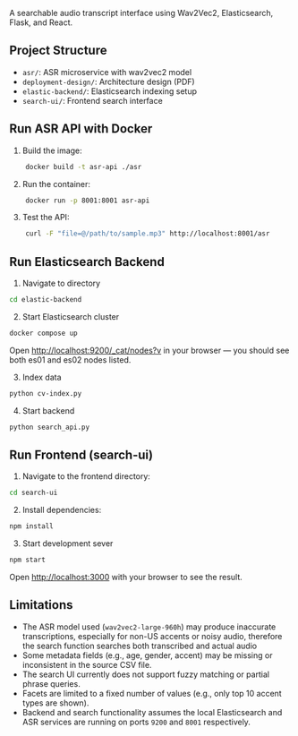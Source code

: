 A searchable audio transcript interface using Wav2Vec2, Elasticsearch, Flask, and React.

## Project Structure

- `asr/`: ASR microservice with wav2vec2 model
- `deployment-design/`: Architecture design (PDF)
- `elastic-backend/`: Elasticsearch indexing setup
- `search-ui/`: Frontend search interface

## Run ASR API with Docker

1. Build the image:
```bash
    docker build -t asr-api ./asr
```
2. Run the container:
```bash
    docker run -p 8001:8001 asr-api
```
3. Test the API:
```bash
    curl -F "file=@/path/to/sample.mp3" http://localhost:8001/asr
```

## Run Elasticsearch Backend
1. Navigate to directory
```bash 
cd elastic-backend
```

2. Start Elasticsearch cluster
```bash
docker compose up
```
Open [http://localhost:9200/_cat/nodes?v](http://localhost:9200/_cat/nodes?v) in your browser — you should see both es01 and es02 nodes listed.

3. Index data
```bash
python cv-index.py
```

4. Start backend
```bash
python search_api.py
```

## Run Frontend (search-ui)

1. Navigate to the frontend directory:
```bash
cd search-ui
```

2. Install dependencies:
```bash
npm install
```

3. Start development sever
```bash
npm start
```
Open [http://localhost:3000](http://localhost:3000) with your browser to see the result.

## Limitations

- The ASR model used (`wav2vec2-large-960h`) may produce inaccurate transcriptions, especially for non-US accents or noisy audio, therefore the search function searches both transcribed and actual audio
- Some metadata fields (e.g., age, gender, accent) may be missing or inconsistent in the source CSV file.
- The search UI currently does not support fuzzy matching or partial phrase queries.
- Facets are limited to a fixed number of values (e.g., only top 10 accent types are shown).
- Backend and search functionality assumes the local Elasticsearch and ASR services are running on ports `9200` and `8001` respectively.
